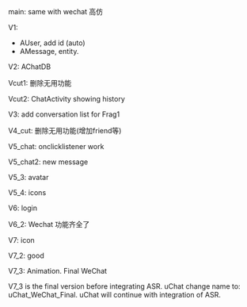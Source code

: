main: same with wechat 高仿

V1:
- AUser, add id (auto)
- AMessage, entity.

V2: AChatDB

Vcut1: 删除无用功能

Vcut2: ChatActivity showing history

V3: add conversation list for Frag1

V4_cut: 删除无用功能(增加friend等)

V5_chat: onclicklistener work

V5_chat2: new message

V5_3: avatar

V5_4: icons

V6: login

V6_2: Wechat 功能齐全了

V7: icon

V7_2: good

V7_3: Animation. Final WeChat

V7_3 is the final version before integrating ASR. uChat change name to: uChat_WeChat_Final. uChat will continue with integration of ASR.
